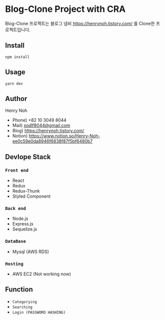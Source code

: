 # Blog-Clone Project with CRA

Blog-Clone 프로젝트는 블로그 냄비 https://henrynoh.tistory.com/ 를 Clone한 프로젝트입니다.

## Install

`npm install`

## Usage

`yarn dev`

## Author

Henry Noh

-   Phone) +82 10 3049 8044
-   Mail) xodlf8044@gmail.com
-   Blog) https://henrynoh.tistory.com/
-   Notion) https://www.notion.so/Henry-Noh-ee0c59e0da8946f6838f87f5bf6480b7

## Devlope Stack

### `Front end`

-   React
-   Redux
-   Redux-Thunk
-   Styled Component

### `Back end`

-   Node.js
-   Express.js
-   Sequelize.js

### `DataBase`

-   Mysql (AWS RDS)

### `Hosting`

-   AWS EC2 (Not working now)

## Function

+ `Categorying`
+ `Searching`
+ `Login (PASSWORD HASHING)`
